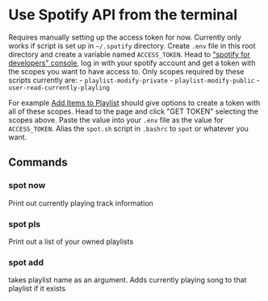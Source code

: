 # Use Spotify API from the terminal

Requires manually setting up the access token for now.
Currently only works if script is set up in `~/.spotify` directory.
Create `.env` file in this root directory and create a variable named `ACCESS_TOKEN`.
Head to ["spotify for developers" console](https://developer.spotify.com/console), log in with your spotify account and get a token with the scopes you want to have access to.
Only scopes required by these scripts currently are:
    - `playlist-modify-private`
    - `playlist-modify-public`
    - `user-read-currently-playling`

For example [Add Items to Playlist](https://developer.spotify.com/console/post-playlist-tracks/) should give options to create a token with all of these scopes.
Head to the page and click "GET TOKEN" selecting the scopes above. Paste the value into your `.env` file as the value for `ACCESS_TOKEN`.
Alias the `spot.sh` script in `.bashrc` to `spot` or whatever you want.

## Commands

### spot now
Print out currently playing track information

### spot pls
Print out a list of your owned playlists

### spot add
takes playlist name as an argument. Adds currently playing song to that playlist if it exists
